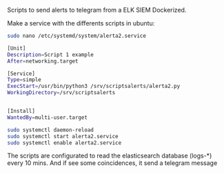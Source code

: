 Scripts to send alerts to telegram from a ELK SIEM Dockerized.


Make a service with the differents scripts in ubuntu:
```sh
sudo nano /etc/systemd/system/alerta2.service
```

```sh
[Unit]
Description=Script 1 example
After=networking.target

[Service]
Type=simple
ExecStart=/usr/bin/python3 /srv/scriptsalerts/alerta2.py
WorkingDirectory=/srv/scriptsalerts


[Install]
WantedBy=multi-user.target
```

```sh
sudo systemctl daemon-reload
sudo systemctl start alerta2.service
sudo systemctl enable alerta2.service
```

The scripts are configurated to read the elasticsearch database (logs-*) every 10 mins. And if see some coincidences, it send a telegram message
